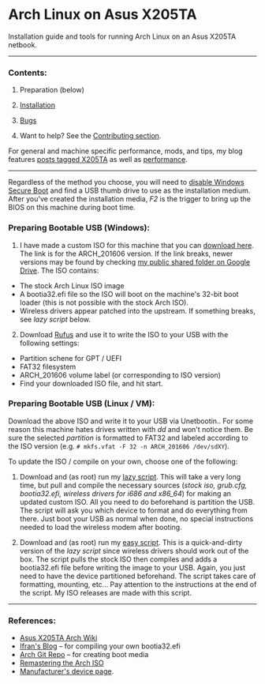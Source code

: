 # Arch Linux on Asus X205TA

Installation guide and tools for running Arch Linux on an Asus X205TA netbook.

-----

### Contents:

1) Preparation (below)

2) [Installation](https://github.com/gtbjj/x205ta/blob/master/INSTALL.md)

3) [Bugs](https://github.com/gtbjj/x205ta/blob/master/BUGS.md)

4) Want to help?  See the [Contributing section](https://giithub.com/gtbjj/x205ta/blob/master/CONTRIBUTING.md).

For general and machine specific performance, mods, and tips, my blog features [posts tagged X205TA](https://gtbjj.github.io/tags/#x205ta) as well as [performance](https://gtbjj.github.io/tags/#performance).

-----

Regardless of the method you choose, you will need to [disable Windows Secure Boot](http://itsfoss.com/disable-uefi-secure-boot-in-windows-8/) and find a USB thumb drive to use as the installation medium.  After you've created the installation media, *F2* is the trigger to bring up the BIOS on this machine during boot time.

### Preparing Bootable USB (Windows):

1) I have made a custom ISO for this machine that you can [download here](https://drive.google.com/file/d/0B2RH_BSaD6YPaUhVaHlCX2RidTQ/view?usp=sharing). The link is for the ARCH_201606 version.  If the link breaks, newer versions may be found by checking [my public shared folder on Google Drive](https://drive.google.com/open?id=0B2RH_BSaD6YPUko5QVRzZFg2MEk). The ISO contains:

* The stock Arch Linux ISO image
* A bootia32.efi file so the ISO will boot on the machine's 32-bit boot loader (this is not possible with the stock Arch ISO).
* Wireless drivers appear patched into the upstream.  If something breaks, see *lazy script* below.

2) Download [Rufus](https://rufus.akeo.ie/) and use it to write the ISO to your USB with the following settings:

* Partition schene for GPT / UEFI
* FAT32 filesystem
* ARCH_201606 volume label (or corresponding to ISO version)
* Find your downloaded ISO file, and hit start.

### Preparing Bootable USB (Linux / VM):

Download the above ISO and write it to your USB via Unetbootin..  For some reason this machine hates drives written with *dd* and won't notice them.  Be sure the selected *partition* is formatted to FAT32 and labeled according to the ISO version (e.g. ```# mkfs.vfat -F 32 -n ARCH_201606 /dev/sdXY```).

To update the ISO / compile on your own, choose one of the following:

1) Download and (as root) run my [lazy script](https://raw.githubusercontent.com/gtbjj/x205ta/master/x205ta-lazy.sh).  This will take a very long time, but pull and compile the necessary sources (*stock iso, grub.cfg, bootia32.efi, wireless drivers for i686 and x86_64*) for making an updated custom ISO.  All you need to do beforehand is partition the USB.  The script will ask you which device to format and do everything from there. Just
boot your USB as normal when done, no special instructions needed to load the wireless modem after booting.

2) Download and (as root) run my [easy script](https://raw.githubusercontent.com/gtbjj/x205ta/master/x205ta-easy.sh).  This is a quick-and-dirty version of the *lazy script* since wireless drivers should work out of the box.  The script pulls the stock ISO then compiles and adds a bootia32.efi file before writing the image to your USB.  Again, you just need to have the device partitioned beforehand.  The script takes care of formatting, mounting, etc... Pay attention to the instructions at the end of the script.  My ISO releases are made with this script.

-----

### References:

- [Asus X205TA Arch Wiki](https://wiki.archlinux.org/index.php/Asus_x205ta)
- [Ifran's Blog](http://ifranali.blogspot.com/2015/04/installing-arch-linux-on-asus-x205ta.html) – for compiling your own bootia32.efi
- [Arch Git Repo](https://projects.archlinux.org/archiso.git/tree/docs/README.transfer#n105) – for creating boot media
- [Remastering the Arch ISO](https://wiki.archlinux.org/index.php/Remastering_the_Install_ISO)
- [Manufacturer's device page](https://www.asus.com/us/Notebooks/ASUS_EeeBook_X205TA/).
